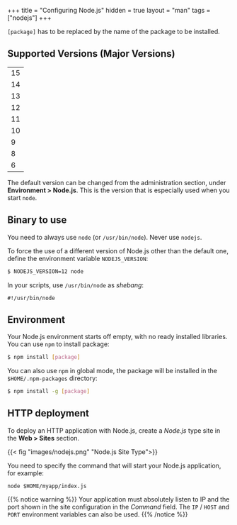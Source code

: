 +++
title = "Configuring Node.js"
hidden = true
layout = "man"
tags = ["nodejs"]
+++

`[package]` has to be replaced by the name of the package to be installed.

## Supported Versions (Major Versions)


||
| --- |
| 15                                      |
| 14                                      |
| 13                                      |
| 12                                      |
| 11                                      |
| 10                                      |
| 9                                       |
| 8                                       |
| 6                                       |

The default version can be changed from the administration section, under **Environment > Node.js**. This is the version that is especially used when you start `node`.

## Binary to use

You need to always use `node` (or `/usr/bin/node`). Never use `nodejs`.

To force the use of a different version of Node.js other than the default one, define the environment variable `NODEJS_VERSION`:

```sh
$ NODEJS_VERSION=12 node
```

In your scripts, use `/usr/bin/node` as *shebang*:

```
#!/usr/bin/node
```

## Environment

Your Node.js environment starts off empty, with no ready installed libraries. You can use `npm` to install package:

```sh
$ npm install [package]
```

You can also use `npm` in global mode, the package will be installed in the `$HOME/.npm-packages` directory:

```sh
$ npm install -g [package]
```

## HTTP deployment

To deploy an HTTP application with Node.js, create a *Node.js* type site in the **Web > Sites** section.

{{< fig "images/nodejs.png" "Node.js Site Type">}}

You need to specify the command that will start your Node.js application, for example:

```
node $HOME/myapp/index.js
```

{{% notice warning %}}
Your application must absolutely listen to IP and the port shown in the site configuration in the *Command* field. The `IP` / `HOST` and `PORT` environment variables can also be used.
{{% /notice %}}
